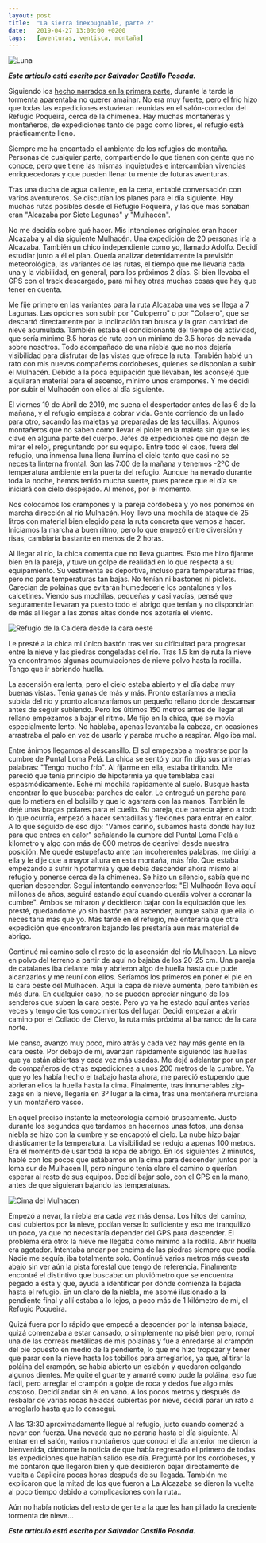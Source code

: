 ```yaml
---
layout: post
title:  "La sierra inexpugnable, parte 2"
date:   2019-04-27 13:00:00 +0200
tags:	[aventuras, ventisca, montaña]
---
```


![Luna][luna]

**_Este artículo está escrito por Salvador Castillo Posada._**

Siguiendo los [hecho narrados en la primera parte][pt1], durante la tarde la
tormenta aparentaba no querer amainar. No era muy fuerte,
pero el frío hizo que todas las expediciones estuvieran reunidas en el
salón-comedor del Refugio Poqueira, cerca de la chimenea. Hay muchas
montañeras y montañeros, de expediciones tanto de pago como libres, el refugio
está prácticamente lleno.

Siempre me ha encantado el ambiente de los refugios de montaña. Personas de
cualquier parte, compartiendo lo que tienen con gente que no conoce, pero que
tiene las mismas inquietudes e intercambian vivencias enriquecedoras y que
pueden llenar tu mente de futuras aventuras.

<!--more-->

Tras una ducha de agua caliente, en la cena, entablé conversación con varios
aventureros. Se discutían los planes para el día siguiente. Hay muchas rutas
posibles desde el Refugio Poqueira, y las que más sonaban eran "Alcazaba por
Siete Lagunas" y "Mulhacén".

No me decidía sobre qué hacer. Mis intenciones originales eran hacer Alcazaba
y al día siguiente Mulhacén. Una expedición de 20 personas iría a Alcazaba.
También un chico independiente como yo, llamado Adolfo. Decidí estudiar junto a
él el plan. Quería analizar detenidamente la previsión meteorológica, las
variantes de las rutas, el tiempo que me llevaría cada una y la viabilidad, en
general, para los próximos 2 días.
Si bien llevaba el GPS con el track descargado, para mi hay otras muchas cosas
que hay que tener en cuenta.

Me fijé primero en las variantes para la ruta Alcazaba una ves se llega a 7
Lagunas. Las opciones son subir por "Culoperro" o por "Colaero", que se
descartó directamente por la inclinación tan brusca y la gran cantidad de
nieve acumulada. También estaba el condicionante del tiempo de actividad, que
sería mínimo 8.5 horas de ruta con un mínimo de 3.5 horas de nevada sobre
nosotros. Todo acompañado de una niebla que no nos dejaría visibilidad para
disfrutar de las vistas que ofrece la ruta.
­
También hablé un rato con mis nuevos compañeros cordobeses, quienes se
disponían a subir el Mulhacén. Debido a la poca equipación que llevaban, les
aconsejé que alquilaran material para el ascenso, mínimo unos crampones. Y me
decidí por subir el Mulhacén con ellos al día siguiente.

El viernes 19 de Abril de 2019, me suena el despertador antes de las 6 de la
mañana, y el refugio empieza a cobrar vida. Gente corriendo de un lado para
otro, sacando las maletas ya preparadas de las taquillas. Algunos montañeros
que no saben como llevar el piolet en la maleta sin que se les clave en alguna
parte del cuerpo. Jefes de expediciones que no dejan de mirar el reloj,
preguntando por su equipo. Entre todo el caos, fuera del refugio, una inmensa
luna llena ilumina el cielo tanto que casi no se necesita linterna frontal.
Son las 7:00 de la mañana y tenemos -2ºC de temperatura ambiente en la puerta
del refugio. Aunque ha nevado durante toda la noche, hemos tenido mucha suerte,
pues parece que el día se iniciará con cielo despejado. Al menos, por el
momento.

Nos colocamos los crampones y la pareja cordobesa y yo nos ponemos en marcha
dirección al río Mulhacén. Hoy llevo una mochila de ataque de 25 litros con
material bien elegido para la ruta concreta que vamos a hacer. Iniciamos la
marcha a buen ritmo, pero lo que empezó entre diversión y risas, cambiaría
bastante en menos de 2 horas.

Al llegar al río, la chica comenta que no lleva guantes. Esto me hizo fijarme
bien en la pareja, y tuve un golpe de realidad en lo que respecta a su
equipamiento. Su vestimenta es deportiva, incluso para temperaturas frías, pero
no para temperaturas tan bajas. No tenían ni bastones ni piolets. Carecían de
polainas que evitarán humedecerle los pantalones y los calcetines. Viendo sus
mochilas, pequeñas y casi vacías, pensé que seguramente llevaran ya puesto todo
el abrigo que tenían y no dispondrían de más al llegar a las zonas altas donde
nos azotaría el viento. 

![Refugio de la Caldera desde la cara oeste][refugio]

Le presté a la chica mi único bastón tras ver su dificultad para progresar
entre la nieve y las piedras congeladas del río. Tras 1.5 km de ruta la nieve
ya encontramos algunas acumulaciones de nieve polvo hasta la rodilla. Tengo
que ir abriendo huella.

La ascensión era lenta, pero el cielo estaba abierto y el día daba muy buenas
vistas. Tenía ganas de más y más. Pronto estaríamos a media subida del río y
pronto alcanzaríamos un pequeño rellano donde descansar antes de seguir
subiendo. Pero los últimos 150 metros antes de llegar al rellano empezamos a
bajar el ritmo. Me fijo en la chica, que se movía especialmente lento. No
hablaba, apenas levantaba la cabeza, en ocasiones arrastraba el palo en vez de
usarlo y paraba mucho a respirar. Algo iba mal.

Entre ánimos llegamos al descansillo. El sol empezaba a mostrarse por la cumbre
de Puntal Loma Pelá. La chica se sentó y por fin dijo sus primeras palabras:
"Tengo mucho frío". Al fijarme en ella, estaba tiritando. Me pareció que tenía
principio de hipotermia ya que temblaba casi espasmódicamente. Eché mi mochila
rapidamente al suelo. Busque hasta encontrar lo que buscaba: parches de calor.
Le entregué un parche para que lo metiera en el bolsillo y que lo agarrara con
las manos. También le dejé unas bragas polares para el cuello.
Su pareja, que parecía ajeno a todo lo que ocurría, empezó a hacer sentadillas
y flexiones para entrar en calor. A lo que seguido de eso dijo: "Vamos cariño,
subamos hasta donde hay luz para que entres en calor" señalando la cumbre del
Puntal Loma Pelá a kilometro y algo con más de 600 metros de desnivel desde
nuestra posición. Me quedé estupefacto ante tan incoherentes palabras, me
dirigí a ella y le dije que a mayor altura en esta montaña, más frío. Que
estaba empezando a sufrir hipotermia y que debía descender ahora mismo al
refugio y ponerse cerca de la chimenea. Se hizo un silencio, sabía que no
querían descender. Seguí intentando convencerlos: "El Mulhacén lleva aquí
millones de años, seguirá estando aquí cuando queráis volver a coronar la
cumbre". Ambos se miraron y decidieron bajar con la equipación que les presté,
quedándome yo sin bastón para ascender, aunque sabía que ella lo necesitaría
más que yo. Más tarde en el refugio, me enteraría que otra expedición que
encontraron bajando les prestaría aún más material de abrigo.

Continué mi camino solo el resto de la ascensión del río Mulhacen. La nieve
en polvo del terreno a partir de aquí no bajaba de los 20-25 cm. Una pareja
de catalanes iba delante mía y abrieron algo de huella hasta que pude
alcanzarlos y me reuní con ellos.
Seríamos los primeros en poner el pie en la cara oeste del Mulhacen.
Aquí la capa de nieve aumenta, pero también es más dura. En cualquier caso,
no se pueden apreciar ninguno de los senderos que suben la cara oeste. Pero yo
ya he estado aquí antes varias veces y tengo ciertos conocimientos del lugar.
Decidí empezar a abrir camino por el Collado del Ciervo, la ruta más próxima al
barranco de la cara norte.

Me canso, avanzo muy poco, miro atrás y cada vez hay más gente en la cara
oeste. Por debajo de mí, avanzan rápidamente siguiendo las huellas que ya están
abiertas y cada vez más usadas. Me dejé adelantar por un par de compañeros de
otras expediciones a unos 200 metros de la cumbre. Ya que yo les había hecho el
trabajo hasta ahora, me pareció estupendo que abrieran ellos la huella hasta
la cima. Finalmente, tras innumerables zig-zags en la nieve, llegaría en 3º
lugar a la cima, tras una montañera murciana y un montañero vasco.

En aquel preciso instante la meteorología cambió bruscamente. Justo durante los
segundos que tardamos en hacernos unas fotos, una densa niebla se hizo con la
cumbre y se encapotó el cielo. La nube hizo bajar drásticamente la
temperatura. La visibilidad se redujo a apenas 100 metros. Era el momento de
usar toda la ropa de abrigo. En los siguientes 2 minutos, hablé con los pocos
que estábamos en la cima para descender juntos por la loma sur de Mulhacen II,
pero ninguno tenía claro el camino o querían esperar al resto de sus equipos.
Decidí bajar solo, con el GPS en la mano, antes de que siguieran bajando las
temperaturas.

![Cima del Mulhacen][cima]

Empezó a nevar, la niebla era cada vez más densa. Los hitos del camino, casi
cubiertos por la nieve, podían verse lo suficiente y eso me tranquilizó un
poco, ya que no necesitaría depender del GPS para descender.
El problema era otro: la nieve me llegaba como mínimo a la rodilla. Abrir
huella era agotador. Intentaba andar por encima de las piedras siempre que
podía. Nadie me seguía, iba totalmente solo. Continué varios metros más cuesta
abajo sin ver aún la pista forestal que tengo de referencia.
Finalmente encontré el distintivo que buscaba: un pluviómetro que se encuentra
pegado a esta y que, ayuda a identificar por dónde comienza la bajada hasta el
refugio. En un claro de la niebla, me asomé ilusionado a la pendiente final
y allí estaba a lo lejos, a poco más de 1 kilómetro de mi, el Refugio Poqueira.

Quizá fuera por lo rápido que empecé a descender por la intensa bajada, 
quizá comenzaba a estar cansado, o simplemente no pisé bien pero, rompí una de
las  correas metálicas de mis polainas y fue a enredarse al crampón del pie
opuesto en medio de la pendiente, lo que me hizo tropezar y tener que parar con
la nieve hasta los tobillos para arreglarlos, ya que, al tirar la poláina del
crampón, se había abierto un eslabón y quedaron colgando algunos dientes. Me
quité el guante y amarré como pude la poláina, eso fue fácil, pero arreglar el
crampón a golpe de roca y dedos fue algo más costoso. Decidí andar sin él en
vano. A los pocos metros y después de resbalar de varias rocas heladas
cubiertas por nieve, decidí parar un rato a arreglarlo hasta que lo conseguí.

A las 13:30 aproximadamente llegué al refugio, justo cuando comenzó a nevar con
fuerza. Una nevada que no pararía hasta el día siguiente. Al entrar en el
salón, varios montañeros que conocí el día anterior me dieron la bienvenida,
dándome la noticia de que había regresado el primero de todas las expediciones
que habían salido ese día. Pregunté por los cordobeses, y me contaron que
llegaron bien y que decidieron bajar directamente de vuelta a Capileira pocas
horas después de su llegada. También me explicaron que la mitad de los que
fueron a La Alcazaba se dieron la vuelta al poco tiempo debido a complicaciones
con la ruta..

Aún no había noticias del resto de gente a la que les han pillado la creciente
tormenta de nieve...

**_Este artículo está escrito por Salvador Castillo Posada._**

[pt1]:			{{site.url}}/2019/04/21/la-sierra-inexpugnable1.html
[cima]:			{{site.url}}/assets/20190427-cima.png
[luna]:			{{site.url}}/assets/20190427-luna.png
[refugio]:		{{site.url}}/assets/20190427-refugio-caldera.png
